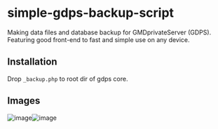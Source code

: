 # simple-gdps-backup-script
Making data files and database backup for GMDprivateServer (GDPS).<br>
Featuring good front-end to fast and simple use on any device.

## Installation
Drop `_backup.php` to root dir of gdps core.

## Images
![image](https://github.com/user-attachments/assets/a9b56d81-30d0-4a7e-926b-06b4faf92b8f)![image](https://github.com/user-attachments/assets/4a22dc61-826e-479a-870b-8ae816e2e22a)
